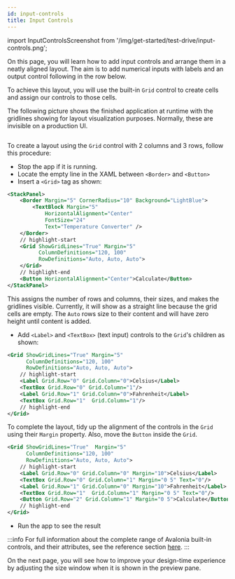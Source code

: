 ```yaml
---
id: input-controls
title: Input Controls
---
```


import InputControlsScreenshot from '/img/get-started/test-drive/input-controls.png';

On this page, you will learn how to add input controls and arrange them in a neatly aligned layout. The aim is to add 
numerical inputs with labels and an output control following in the row below. 

To achieve this layout, you will use the built-in `Grid` control to create cells and assign our controls to those cells.

The following picture shows the finished application at runtime with the gridlines showing for layout visualization purposes. Normally, 
these are invisible on a production UI.

<img className="center" src={InputControlsScreenshot} alt="" />

To create a layout using the `Grid` control with 2 columns and 3 rows, follow this procedure:

- Stop the app if it is running.
- Locate the empty line in the XAML between `<Border>` and `<Button>`
- Insert a `<Grid>` tag as shown:

```xml
<StackPanel>
    <Border Margin="5" CornerRadius="10" Background="LightBlue">
        <TextBlock Margin="5"
            HorizontalAlignment="Center"
            FontSize="24"
            Text="Temperature Converter" />
    </Border>
    // highlight-start
    <Grid ShowGridLines="True" Margin="5" 
          ColumnDefinitions="120, 100"
          RowDefinitions="Auto, Auto, Auto">
    </Grid>
    // highlight-end
    <Button HorizontalAlignment="Center">Calculate</Button>
</StackPanel>
```

This assigns the number of rows and columns, their sizes, and makes the gridlines visible. Currently, it will show as a 
straight line because the grid cells are empty. The `Auto` rows size to their content and will have zero height until 
content is added.

- Add `<Label>` and `<TextBox>` (text input) controls to the `Grid`'s children as shown:

```xml
<Grid ShowGridLines="True" Margin="5"
      ColumnDefinitions="120, 100" 
      RowDefinitions="Auto, Auto, Auto">
    // highlight-start
    <Label Grid.Row="0" Grid.Column="0">Celsius</Label>
    <TextBox Grid.Row="0" Grid.Column="1"/>
    <Label Grid.Row="1" Grid.Column="0">Fahrenheit</Label>
    <TextBox Grid.Row="1"  Grid.Column="1"/>
    // highlight-end
</Grid>
```

To complete the layout, tidy up the alignment of the controls in the `Grid` using their `Margin` property. Also, move 
the `Button` inside the `Grid`.

```xml
<Grid ShowGridLines="True"  Margin="5" 
      ColumnDefinitions="120, 100" 
      RowDefinitions="Auto, Auto, Auto">
    // highlight-start
    <Label Grid.Row="0" Grid.Column="0" Margin="10">Celsius</Label>
    <TextBox Grid.Row="0" Grid.Column="1" Margin="0 5" Text="0"/>
    <Label Grid.Row="1" Grid.Column="0" Margin="10">Fahrenheit</Label>
    <TextBox Grid.Row="1"  Grid.Column="1" Margin="0 5" Text="0"/>
    <Button Grid.Row="2" Grid.Column="1" Margin="0 5">Calculate</Button>
    // highlight-end
</Grid>
```

- Run the app to see the result

:::info
For full information about the complete range of Avalonia built-in controls, and their attributes, see the reference section [here](../../reference/controls/).
:::

On the next page, you will see how to improve your design-time experience by adjusting the size window when it is shown in the preview pane.
